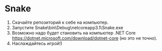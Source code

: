 # Snake
1. Скачайте репозиторий к себе на компьютер.
2. Запустите Snake\bin\Debug\netcoreapp3.1\Snake.exe
3. Возможно надо будет становить на компьютер .NET Core https://dotnet.microsoft.com/download/dotnet-core (но это не точно).
4. Наслаждайтесь игрой!)
